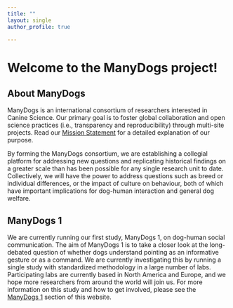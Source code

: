 ```yaml
---
title: ""
layout: single
author_profile: true

---
```


# Welcome to the ManyDogs project!

## About ManyDogs

ManyDogs is an international consortium of researchers interested in Canine Science. Our primary goal is to foster global collaboration and open science practices (i.e., transparency and reproducibility) through multi-site projects. Read our [Mission Statement](https://docs.google.com/document/d/1iuYElQSssoOMVC3nu7BLrFZovoM0TIEqmGM1bUaYbpo/edit#bookmark=id.jesmtfmdggiu) for a detailed explanation of our purpose. 

By forming the ManyDogs consortium, we are establishing a collegial platform for addressing new questions and replicating historical findings on a greater scale than has been possible for any single research unit to date. Collectively, we will have the power to address questions such as breed or individual differences, or the impact of culture on behaviour, both of which have important implications for dog-human interaction and general dog welfare.

## ManyDogs 1

We are currently running our first study, ManyDogs 1, on dog-human social communication. The aim of ManyDogs 1 is to take a closer look at the long-debated question of whether dogs understand pointing as an informative gesture or as a command. We are currently investigating this by running a single study with standardized methodology in a large number of labs. Participating labs are currently based in North America and Europe, and we hope more researchers from around the world will join us. For more information on this study and how to get involved, please see the [ManyDogs 1](md1) section of this website. 
